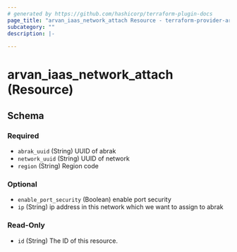 ```yaml
---
# generated by https://github.com/hashicorp/terraform-plugin-docs
page_title: "arvan_iaas_network_attach Resource - terraform-provider-arvan"
subcategory: ""
description: |-
  
---
```


# arvan_iaas_network_attach (Resource)





<!-- schema generated by tfplugindocs -->
## Schema

### Required

- `abrak_uuid` (String) UUID of abrak
- `network_uuid` (String) UUID of network
- `region` (String) Region code

### Optional

- `enable_port_security` (Boolean) enable port security
- `ip` (String) ip address in this network which we want to assign to abrak

### Read-Only

- `id` (String) The ID of this resource.


